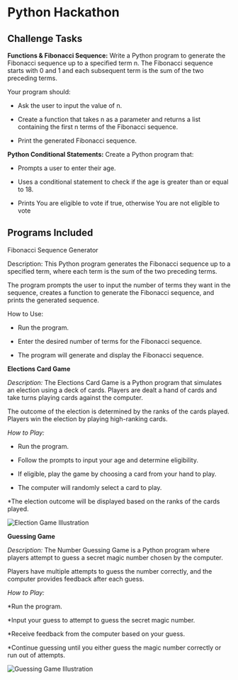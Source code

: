 # Python Hackathon

## Challenge Tasks

**Functions & Fibonacci Sequence:** Write a Python program to generate the Fibonacci sequence up to a specified term n. 
The Fibonacci sequence starts with 0 and 1 and each subsequent term is the sum of the two preceding terms.

Your program should:

* Ask the user to input the value of n.

* Create a function that takes n as a parameter and returns a list containing the first n terms of the Fibonacci sequence.

* Print the generated Fibonacci sequence.

**Python Conditional Statements:** Create a Python program that: 

* Prompts a user to enter their age.
  
* Uses a conditional statement to check if the age is greater than or equal to 18.
  
* Prints You are eligible to vote if true, otherwise You are not eligible to vote

## Programs Included
Fibonacci Sequence Generator

Description: This Python program generates the Fibonacci sequence up to a specified term, where each term is the sum of the two preceding terms. 

The program prompts the user to input the number of terms they want in the sequence, creates a function to generate the Fibonacci sequence, and prints the generated sequence.

How to Use:
* Run the program.
  
* Enter the desired number of terms for the Fibonacci sequence.

* The program will generate and display the Fibonacci sequence.

**Elections Card Game**

*Description:* The Elections Card Game is a Python program that simulates an election using a deck of cards. Players are dealt a hand of cards and take turns playing cards against the computer. 

The outcome of the election is determined by the ranks of the cards played. Players win the election by playing high-ranking cards.

*How to Play:*

* Run the program.
  
* Follow the prompts to input your age and determine eligibility.
  
* If eligible, play the game by choosing a card from your hand to play.
  
* The computer will randomly select a card to play.
  
*The election outcome will be displayed based on the ranks of the cards played.
  
![Election Game Illustration](https://github.com/Risper8/PYTHON-HACKATHON/blob/main/election.png)


**Guessing Game**

*Description:* The Number Guessing Game is a Python program where players attempt to guess a secret magic number chosen by the computer. 

Players have multiple attempts to guess the number correctly, and the computer provides feedback after each guess.

*How to Play:*

*Run the program.

*Input your guess to attempt to guess the secret magic number.

*Receive feedback from the computer based on your guess.

*Continue guessing until you either guess the magic number correctly or run out of attempts.

![Guessing Game Illustration](https://github.com/Risper8/PYTHON-HACKATHON/blob/main/guess.png)
